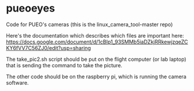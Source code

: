 # pueoeyes
Code for PUEO's cameras (this is the linux_camera_tool-master repo)


Here's the documentation which describes which files are important here: https://docs.google.com/document/d/1cBIp1_93SMMb5iaDZkjRRkewjzqeZCKY6fVV7C56ZJ0/edit?usp=sharing

The take_pic2.sh script should be put on the flight computer (or lab laptop) that is sending the command to take the picture.

The other code should be on the raspberry pi, which is running the camera software.
